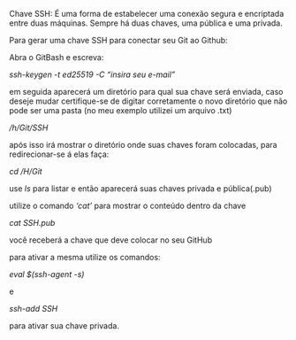 Chave SSH: É uma forma de estabelecer uma conexão segura e encriptada entre duas máquinas.
Sempre há duas chaves, uma pública e uma privada.


Para gerar uma chave SSH para conectar seu Git ao Github:

Abra o GitBash e escreva:

*ssh-keygen -t ed25519 -C “insira seu e-mail”*

em seguida aparecerá um diretório para qual sua chave será enviada, caso deseje mudar certifique-se de digitar corretamente o novo diretório que não pode ser uma pasta (no meu exemplo utilizei um arquivo .txt)

*/h/Git/SSH*

após isso irá mostrar o diretório onde suas chaves foram colocadas, para redirecionar-se á elas faça:

*cd /H/Git*

use *ls* para listar e então aparecerá suas chaves privada e pública(.pub)

utilize o comando *‘cat’* para mostrar o conteúdo dentro da chave

*cat SSH.pub* 

você receberá a chave que deve colocar no seu GitHub

para ativar a mesma utilize os comandos:

*eval $(ssh-agent -s)*

e

*ssh-add SSH*


para ativar sua chave privada.
